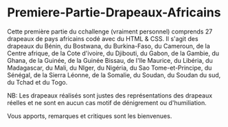 # Premiere-Partie-Drapeaux-Africains
Cette première partie du cchallenge (vraiment personnel) comprends 27 drapeaux de pays africains codé avec du HTML &amp; CSS.
Il s'agit des drapeaux du Bénin, du Bostwana, du Burkina-Faso, du Cameroun, de la Centre  afrique, de la Cote d'ivoire, du Djibouti, du Gabon, de la Gambie, du Ghana, de la Guinée, de la Guinée Bissau, de l'Ile Maurice, du Libéria, du Madagascar, du Mali, du NIger, du Nigéria, du Sao Tome-et-Principe, du Sénégal, de la Sierra Léonne, de la Somalie, du Soudan, du Soudan du sud, du Tchad et du Togo. 

NB: Les drapeaux réalisés sont justes des représentations des drapeaux réelles et ne sont en aucun cas motif de dénigrement ou d'humiliation.

Vous apports, remarques et critiques sont les bienvenues.

